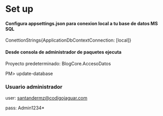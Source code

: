 # Set up
#### Configura appsettings.json para conexion local a tu base de datos MS SQL 

ConettionStrings{ApplicationDbContextConnection: [local]}

#### Desde consola de administrador de paquetes ejecuta
Proyecto predeterminado: BlogCore.AccesoDatos

PM> update-database

### Usuario administrador
user: santandermz@codigojaguar.com

pass: Admin1234*
